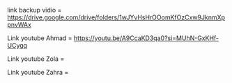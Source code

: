 link backup vidio = https://drive.google.com/drive/folders/1wJYvHsHrOOomKfOzCxw9JknmXppnvWAx

Link youtube Ahmad = https://youtu.be/A9CcaKD3qa0?si=MUhN-GxKHf-UCygq

Link youtube Zola = 


Link youtube Zahra = 